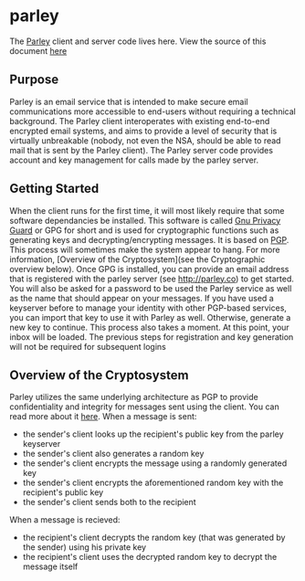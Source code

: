 parley
======
The [Parley](https://parley.co) client and server code lives here.
View the source of this document [here](https://github.com/blackchair/parley/raw/master/README.md)

Purpose
-------
Parley is an email service that is intended to make secure email communications more accessible to end-users without requiring a technical background. The Parley client interoperates with existing end-to-end encrypted email systems, and aims to provide a level of security that is virtually unbreakable (nobody, not even the NSA, should be able to read mail that is sent by the Parley client).
The Parley server code provides account and key management for calls made by the parley server.

Getting Started
---------------
When the client runs for the first time, it will most likely require that some software dependancies be installed. This software is called [Gnu Privacy Guard](http://en.wikipedia.org/wiki/GNU_Privacy_Guard) or GPG for short and is used for cryptographic functions such as generating keys and decrypting/encrypting messages. It is based on [PGP](http://en.wikipedia.org/wiki/Pretty_Good_Privacy). This process will sometimes make the system appear to hang. For more information, [Overview of the Cryptosystem](see the Cryptographic overview below). 
Once GPG is installed, you can provide an email address that is registered with the parley server (see http://parley.co) to get started. You will also be asked for a password to be used the Parley service as well as the name that should appear on your messages.
If you have used a keyserver before to manage your identity with other PGP-based services, you can import that key to use it with Parley as well. Otherwise, generate a new key to continue. This process also takes a moment.
At this point, your inbox will be loaded. The previous steps for registration and key generation will not be required for subsequent logins

Overview of the Cryptosystem
----------------------------
Parley utilizes the same underlying architecture as PGP to provide confidentiality and integrity for messages sent using the client. You can read more about it [here](http://en.wikipedia.org/wiki/Pretty_Good_Privacy).
When a message is sent:
*    the sender's client looks up the recipient's public key from the parley keyserver
*    the sender's client also generates a random key
*    the sender's client encrypts the message using a randomly generated key
*    the sender's client encrypts the aforementioned random key with the recipient's public key
*    the sender's client sends both to the recipient

When a message is recieved:
*    the recipient's client decrypts the random key (that was generated by the sender) using his private key
*    the recipient's client uses the decrypted random key to decrypt the message itself

